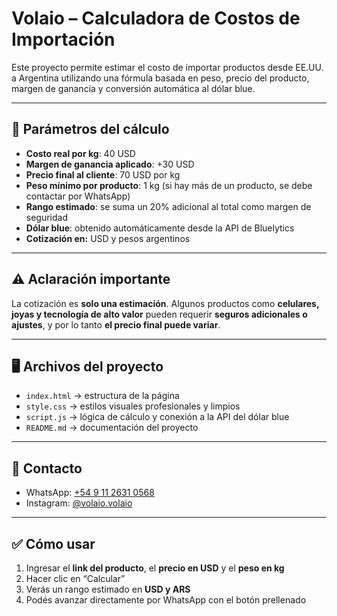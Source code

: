 # Volaio – Calculadora de Costos de Importación

Este proyecto permite estimar el costo de importar productos desde EE.UU. a Argentina utilizando una fórmula basada en peso, precio del producto, margen de ganancia y conversión automática al dólar blue.

---

## 🚚 Parámetros del cálculo

- **Costo real por kg**: 40 USD
- **Margen de ganancia aplicado**: +30 USD
- **Precio final al cliente**: 70 USD por kg
- **Peso mínimo por producto**: 1 kg (si hay más de un producto, se debe contactar por WhatsApp)
- **Rango estimado**: se suma un 20% adicional al total como margen de seguridad
- **Dólar blue**: obtenido automáticamente desde la API de Bluelytics
- **Cotización en:** USD y pesos argentinos

---

## ⚠️ Aclaración importante

La cotización es **solo una estimación**. Algunos productos como **celulares, joyas y tecnología de alto valor** pueden requerir **seguros adicionales o ajustes**, y por lo tanto **el precio final puede variar**.

---

## 🖥 Archivos del proyecto

- `index.html` → estructura de la página
- `style.css` → estilos visuales profesionales y limpios
- `script.js` → lógica de cálculo y conexión a la API del dólar blue
- `README.md` → documentación del proyecto

---

## 📱 Contacto

- WhatsApp: [+54 9 11 2631 0568](https://wa.me/5491126310568)
- Instagram: [@volaio.volaio](https://instagram.com/volaio.volaio)

---

## ✅ Cómo usar

1. Ingresar el **link del producto**, el **precio en USD** y el **peso en kg**
2. Hacer clic en “Calcular”
3. Verás un rango estimado en **USD y ARS**
4. Podés avanzar directamente por WhatsApp con el botón prellenado
